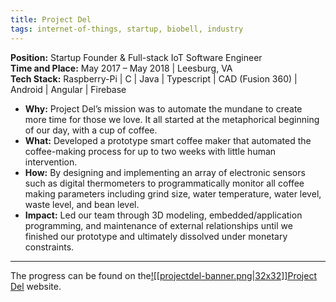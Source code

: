 ```yaml
---
title: Project Del
tags: internet-of-things, startup, biobell, industry
---
```

**Position:** Startup Founder & Full-stack IoT Software Engineer<br/>
**Time and Place:** May 2017 – May 2018 | Leesburg, VA<br/>
**Tech Stack:** Raspberry-Pi | C | Java | Typescript | CAD (Fusion 360) | Android | Angular | Firebase
- **Why:** Project Del’s mission was to automate the mundane to create more time for those we love. It all started at the metaphorical beginning of our day, with a cup of coffee.
- **What:** Developed a prototype smart coffee maker that automated the coffee-making process for up to two weeks with little human intervention.
- **How:** By designing and implementing an array of electronic sensors such as digital thermometers to programmatically monitor all coffee making parameters including grind size, water temperature, water level, waste level, and bean level.
- **Impact:** Led our team through 3D modeling, embedded/application programming, and maintenance of external relationships until we finished our prototype and ultimately dissolved under monetary constraints.

---

The progress can be found on the<a href="https://projectdel.com/brud/" target="_blank">![[projectdel-banner.png|32x32]]Project Del</a> website.
